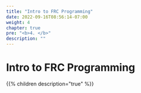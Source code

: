 ```yaml
---
title: "Intro to FRC Programming"
date: 2022-09-16T08:56:14-07:00
weight: 4
chapter: true
pre: "<b>4. </b>"
description: ""
---
```


# Intro to FRC Programming

{{% children description="true" %}}